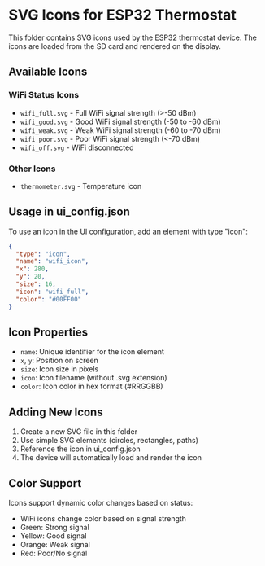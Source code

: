 # SVG Icons for ESP32 Thermostat

This folder contains SVG icons used by the ESP32 thermostat device. The icons are loaded from the SD card and rendered on the display.

## Available Icons

### WiFi Status Icons
- `wifi_full.svg` - Full WiFi signal strength (>-50 dBm)
- `wifi_good.svg` - Good WiFi signal strength (-50 to -60 dBm)
- `wifi_weak.svg` - Weak WiFi signal strength (-60 to -70 dBm)
- `wifi_poor.svg` - Poor WiFi signal strength (<-70 dBm)
- `wifi_off.svg` - WiFi disconnected

### Other Icons
- `thermometer.svg` - Temperature icon

## Usage in ui_config.json

To use an icon in the UI configuration, add an element with type "icon":

```json
{
  "type": "icon",
  "name": "wifi_icon",
  "x": 280,
  "y": 20,
  "size": 16,
  "icon": "wifi_full",
  "color": "#00FF00"
}
```

## Icon Properties

- `name`: Unique identifier for the icon element
- `x`, `y`: Position on screen
- `size`: Icon size in pixels
- `icon`: Icon filename (without .svg extension)
- `color`: Icon color in hex format (#RRGGBB)

## Adding New Icons

1. Create a new SVG file in this folder
2. Use simple SVG elements (circles, rectangles, paths)
3. Reference the icon in ui_config.json
4. The device will automatically load and render the icon

## Color Support

Icons support dynamic color changes based on status:
- WiFi icons change color based on signal strength
- Green: Strong signal
- Yellow: Good signal
- Orange: Weak signal
- Red: Poor/No signal

